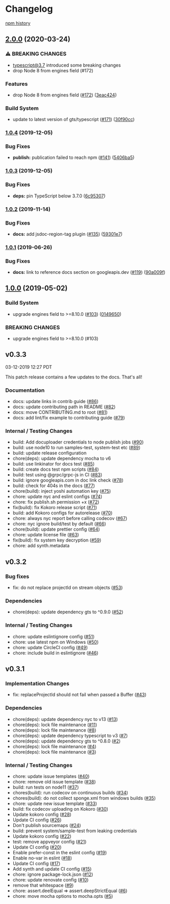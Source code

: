 # Changelog

[npm history][1]

[1]: https://www.npmjs.com/package/@google-cloud/projectify?activeTab=versions
## [2.0.0](https://www.github.com/googleapis/nodejs-projectify/compare/v1.0.4...v2.0.0) (2020-03-24)


### ⚠ BREAKING CHANGES

* typescript@3.7 introduced some breaking changes
* drop Node 8 from engines field (#172)

### Features

* drop Node 8 from engines field ([#172](https://www.github.com/googleapis/nodejs-projectify/issues/172)) ([3eac424](https://www.github.com/googleapis/nodejs-projectify/commit/3eac424bfb1ee47144a77888dc68db687988945e))


### Build System

* update to latest version of gts/typescript ([#171](https://www.github.com/googleapis/nodejs-projectify/issues/171)) ([30f90cc](https://www.github.com/googleapis/nodejs-projectify/commit/30f90cc172da6ed9394da91869556bf5eef42434))

### [1.0.4](https://www.github.com/googleapis/nodejs-projectify/compare/v1.0.3...v1.0.4) (2019-12-05)


### Bug Fixes

* **publish:** publication failed to reach npm ([#141](https://www.github.com/googleapis/nodejs-projectify/issues/141)) ([5406ba5](https://www.github.com/googleapis/nodejs-projectify/commit/5406ba5e1d43a228a19072023c1baebce34190af))

### [1.0.3](https://www.github.com/googleapis/nodejs-projectify/compare/v1.0.2...v1.0.3) (2019-12-05)


### Bug Fixes

* **deps:** pin TypeScript below 3.7.0 ([6c95307](https://www.github.com/googleapis/nodejs-projectify/commit/6c953070139a77d30c4ce5b7dee1443874046906))

### [1.0.2](https://www.github.com/googleapis/nodejs-projectify/compare/v1.0.1...v1.0.2) (2019-11-14)


### Bug Fixes

* **docs:** add jsdoc-region-tag plugin ([#135](https://www.github.com/googleapis/nodejs-projectify/issues/135)) ([59301e7](https://www.github.com/googleapis/nodejs-projectify/commit/59301e7cfa855add4894dd9c46870e61fffa7413))

### [1.0.1](https://www.github.com/googleapis/nodejs-projectify/compare/v1.0.0...v1.0.1) (2019-06-26)


### Bug Fixes

* **docs:** link to reference docs section on googleapis.dev ([#119](https://www.github.com/googleapis/nodejs-projectify/issues/119)) ([90a009f](https://www.github.com/googleapis/nodejs-projectify/commit/90a009f))

## [1.0.0](https://www.github.com/googleapis/nodejs-projectify/compare/v0.3.3...v1.0.0) (2019-05-02)


### Build System

* upgrade engines field to >=8.10.0 ([#103](https://www.github.com/googleapis/nodejs-projectify/issues/103)) ([0149650](https://www.github.com/googleapis/nodejs-projectify/commit/0149650))


### BREAKING CHANGES

* upgrade engines field to >=8.10.0 (#103)

## v0.3.3

03-12-2019 12:27 PDT

This patch release contains a few updates to the docs.  That's all!

### Documentation
- docs: update links in contrib guide ([#86](https://github.com/googleapis/nodejs-projectify/pull/86))
- docs: update contributing path in README ([#82](https://github.com/googleapis/nodejs-projectify/pull/82))
- docs: move CONTRIBUTING.md to root ([#81](https://github.com/googleapis/nodejs-projectify/pull/81))
- docs: add lint/fix example to contributing guide ([#79](https://github.com/googleapis/nodejs-projectify/pull/79))

### Internal / Testing Changes
- build: Add docuploader credentials to node publish jobs ([#90](https://github.com/googleapis/nodejs-projectify/pull/90))
- build: use node10 to run samples-test, system-test etc ([#89](https://github.com/googleapis/nodejs-projectify/pull/89))
- build: update release configuration
- chore(deps): update dependency mocha to v6
- build: use linkinator for docs test ([#85](https://github.com/googleapis/nodejs-projectify/pull/85))
- build: create docs test npm scripts ([#84](https://github.com/googleapis/nodejs-projectify/pull/84))
- build: test using @grpc/grpc-js in CI ([#83](https://github.com/googleapis/nodejs-projectify/pull/83))
- build: ignore googleapis.com in doc link check ([#78](https://github.com/googleapis/nodejs-projectify/pull/78))
- build: check for 404s in the docs ([#77](https://github.com/googleapis/nodejs-projectify/pull/77))
- chore(build): inject yoshi automation key ([#75](https://github.com/googleapis/nodejs-projectify/pull/75))
- chore: update nyc and eslint configs ([#74](https://github.com/googleapis/nodejs-projectify/pull/74))
- chore: fix publish.sh permission +x ([#72](https://github.com/googleapis/nodejs-projectify/pull/72))
- fix(build): fix Kokoro release script ([#71](https://github.com/googleapis/nodejs-projectify/pull/71))
- build: add Kokoro configs for autorelease ([#70](https://github.com/googleapis/nodejs-projectify/pull/70))
- chore: always nyc report before calling codecov ([#67](https://github.com/googleapis/nodejs-projectify/pull/67))
- chore: nyc ignore build/test by default ([#66](https://github.com/googleapis/nodejs-projectify/pull/66))
- chore(build): update prettier config ([#64](https://github.com/googleapis/nodejs-projectify/pull/64))
- chore: update license file ([#63](https://github.com/googleapis/nodejs-projectify/pull/63))
- fix(build): fix system key decryption ([#59](https://github.com/googleapis/nodejs-projectify/pull/59))
- chore: add synth.metadata

## v0.3.2

### Bug fixes
- fix: do not replace projectId on stream objects ([#53](https://github.com/googleapis/nodejs-projectify/pull/53))

### Dependencies
- chore(deps): update dependency gts to ^0.9.0 ([#52](https://github.com/googleapis/nodejs-projectify/pull/52))

### Internal / Testing Changes
- chore: update eslintignore config ([#51](https://github.com/googleapis/nodejs-projectify/pull/51))
- chore: use latest npm on Windows ([#50](https://github.com/googleapis/nodejs-projectify/pull/50))
- chore: update CircleCI config ([#49](https://github.com/googleapis/nodejs-projectify/pull/49))
- chore: include build in eslintignore ([#46](https://github.com/googleapis/nodejs-projectify/pull/46))

## v0.3.1

### Implementation Changes
- fix: replaceProjectId should not fail when passed a Buffer ([#43](https://github.com/googleapis/nodejs-projectify/pull/43))

### Dependencies
- chore(deps): update dependency nyc to v13 ([#13](https://github.com/googleapis/nodejs-projectify/pull/13))
- chore(deps): lock file maintenance ([#11](https://github.com/googleapis/nodejs-projectify/pull/11))
- chore(deps): lock file maintenance ([#8](https://github.com/googleapis/nodejs-projectify/pull/8))
- chore(deps): update dependency typescript to v3 ([#7](https://github.com/googleapis/nodejs-projectify/pull/7))
- chore(deps): update dependency gts to ^0.8.0 ([#2](https://github.com/googleapis/nodejs-projectify/pull/2))
- chore(deps): lock file maintenance ([#4](https://github.com/googleapis/nodejs-projectify/pull/4))
- chore(deps): lock file maintenance ([#3](https://github.com/googleapis/nodejs-projectify/pull/3))

### Internal / Testing Changes
- chore: update issue templates ([#40](https://github.com/googleapis/nodejs-projectify/pull/40))
- chore: remove old issue template ([#38](https://github.com/googleapis/nodejs-projectify/pull/38))
- build: run tests on node11 ([#37](https://github.com/googleapis/nodejs-projectify/pull/37))
- chores(build): run codecov on continuous builds ([#34](https://github.com/googleapis/nodejs-projectify/pull/34))
- chores(build): do not collect sponge.xml from windows builds ([#35](https://github.com/googleapis/nodejs-projectify/pull/35))
- chore: update new issue template ([#33](https://github.com/googleapis/nodejs-projectify/pull/33))
- build: fix codecov uploading on Kokoro ([#30](https://github.com/googleapis/nodejs-projectify/pull/30))
- Update kokoro config ([#28](https://github.com/googleapis/nodejs-projectify/pull/28))
- Update CI config ([#26](https://github.com/googleapis/nodejs-projectify/pull/26))
- Don't publish sourcemaps ([#24](https://github.com/googleapis/nodejs-projectify/pull/24))
- build: prevent system/sample-test from leaking credentials
- Update kokoro config ([#22](https://github.com/googleapis/nodejs-projectify/pull/22))
- test: remove appveyor config ([#21](https://github.com/googleapis/nodejs-projectify/pull/21))
- Update CI config ([#20](https://github.com/googleapis/nodejs-projectify/pull/20))
- Enable prefer-const in the eslint config ([#19](https://github.com/googleapis/nodejs-projectify/pull/19))
- Enable no-var in eslint ([#18](https://github.com/googleapis/nodejs-projectify/pull/18))
- Update CI config ([#17](https://github.com/googleapis/nodejs-projectify/pull/17))
- Add synth and update CI config ([#15](https://github.com/googleapis/nodejs-projectify/pull/15))
- chore: ignore package-lock.json ([#12](https://github.com/googleapis/nodejs-projectify/pull/12))
- chore: update renovate config ([#10](https://github.com/googleapis/nodejs-projectify/pull/10))
- remove that whitespace ([#9](https://github.com/googleapis/nodejs-projectify/pull/9))
- chore: assert.deelEqual => assert.deepStrictEqual ([#6](https://github.com/googleapis/nodejs-projectify/pull/6))
- chore: move mocha options to mocha.opts ([#5](https://github.com/googleapis/nodejs-projectify/pull/5))
